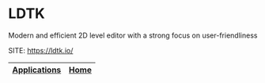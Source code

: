 # LDTK

 Modern and efficient 2D level editor with a strong focus on user-friendliness

 SITE: https://ldtk.io/

 | [Applications](https://portable-linux-apps.github.io/apps.html) | [Home](https://portable-linux-apps.github.io)
 | --- | --- |
